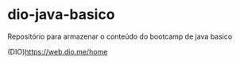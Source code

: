 # dio-java-basico
Repositório para armazenar o conteúdo do bootcamp de java basico

(DIO)<https://web.dio.me/home>